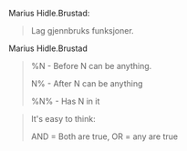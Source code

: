 Marius Hidle.Brustad:
> Lag gjennbruks funksjoner.


Marius Hidle.Brustad

> %N - Before N can be anything. 
>
> N% - After N can be anything
> 
> %N% - Has N in it

>It's easy to think:
>
>AND = Both are true,
> OR = any are true
